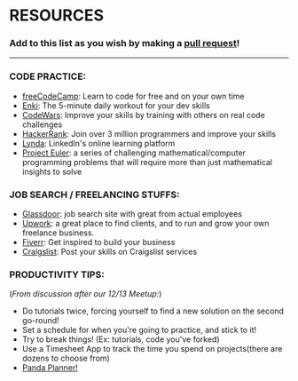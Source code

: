# RESOURCES
### Add to this list as you wish by making a [pull request](https://github.com/Triangle-Adult-Jr-Dev/Meeting-Materials/pulls)!
---
### CODE PRACTICE:
* [freeCodeCamp](https://www.freecodecamp.org/): Learn to code for free and on your own time
* [Enki](https://www.enki.com/): The 5-minute daily workout for your dev skills
* [CodeWars](https://www.codewars.com/): Improve your skills by training with others on real code challenges
* [HackerRank](https://www.hackerrank.com/): Join over 3 million programmers and improve your skills
* [Lynda](https://www.lynda.com/): LinkedIn's online learning platform
* [Project Euler](https://projecteuler.net/): a series of challenging mathematical/computer programming problems that will require more than just mathematical insights to solve

### JOB SEARCH / FREELANCING STUFFS:
* [Glassdoor](https://www.glassdoor.com/index.htm): job search site with great from actual employees
* [Upwork](https://www.upwork.com/): a great place to find clients, and to run and grow your own freelance business.
* [Fiverr](https://www.fiverr.com/): Get inspired to build your business
* [Craigslist](https://raleigh.craigslist.org/): Post your skills on Craigslist services

### PRODUCTIVITY TIPS:
(_From discussion after our 12/13 Meetup:_)
* Do tutorials twice, forcing yourself to find a new solution on the second go-round!
* Set a schedule for when you're going to practice, and stick to it!
* Try to break things! (Ex: tutorials, code you've forked)
* Use a Timesheet App to track the time you spend on projects(there are dozens to choose from)
* [Panda Planner!](https://pandaplanner.com/)
